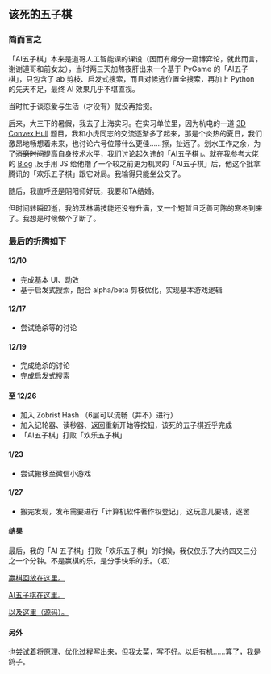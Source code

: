 ## 该死的五子棋

### 简而言之

「AI五子棋」本来是道哥人工智能课的课设（因而有缘分一窥博弈论，就此而言，谢谢道哥和前女友），当时两三天加熬夜肝出来一个基于 PyGame 的「AI五子棋」，只包含了 ab 剪枝、启发式搜索，而且对候选位置全搜索，再加上 Python 的先天不足，最终 AI 效果几乎不堪直视。

当时忙于谈恋爱与生活（才没有）就没再拾掇。

后来，大三下的暑假，我去了上海实习。在实习单位里，因为杭电的一道 [3D Convex Hull](http://acm.hdu.edu.cn/showproblem.php?pid=3662) 题目，我和小虎同志的交流逐渐多了起来，那是个炎热的夏日，我们激昂地畅想着未来，也讨论六号位带什么更佳……擦，扯远了。~~划水~~工作之余，为了~~消磨时间~~提高自身技术水平，我们讨论起久违的「AI五子棋」。就在我参考大佬的 [Blog](https://blog.csdn.net/lihongxun945) ,反手用 JS 给他撸了一个较之前更为机灵的「AI五子棋」后，他这个批拿腾讯的「欢乐五子棋」跟它对局。我输得只能坐公交了。

随后，我直呼还是阴阳师好玩，我要和TA结婚。

但时间转瞬即逝，我的茨林满技能还没有升满，又一个短暂且乏善可陈的寒冬到来了。我想是时候做个了断了。

### 最后的折腾如下

#### 12/10

* 完成基本 UI、动效
* 基于启发式搜索，配合 alpha/beta 剪枝优化，实现基本游戏逻辑

#### 12/17

* 尝试绝杀等的讨论

#### 12/19

* 完成绝杀的讨论
* 完成启发式搜索

#### 至 12/26

* 加入 Zobrist Hash （6层可以流畅（并不）进行）
* 加入记轮器、读秒器、返回重新开始等按钮，该死的五子棋近乎完成
* 「AI五子棋」打败「欢乐五子棋」

#### 1/23

* 尝试搬移至微信小游戏

#### 1/27

* 搬完发现，发布需要进行「计算机软件著作权登记」，这玩意儿要钱，遂罢

#### 结果

最后，我的「AI 五子棋」打败「欢乐五子棋」的时候，我仅仅乐了大约四又三分之一个分钟。不是赢棋的乐，是分手快乐的乐。（呕）

[赢棋回放在这里。](https://www.bilibili.com/video/av42735395)

[AI五子棋在这里。](https://boring-plans.github.io/gobang/)

[以及这里（源码）。](https://github.com/YoghurtOreo/Gobang)

#### 另外

也尝试着将原理、优化过程写出来，但我太菜，写不好。以后有机……算了，我是鸽子。

